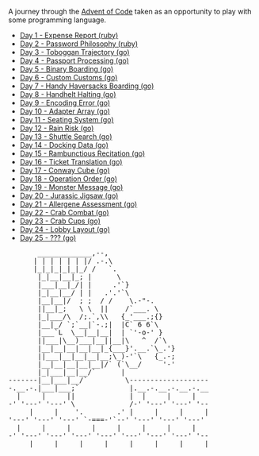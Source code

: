 
A journey through the [Advent of Code](https://adventofcode.com/2020/about) taken as an opportunity to play with some programming language.

- [Day 1 - Expense Report (ruby)](./1_expenses/README.md)
- [Day 2 - Password Philosophy (ruby)](./2_password_policy/README.md)
- [Day 3 - Toboggan Trajectory (go)](./3_toboggan_trajectory/README.md)
- [Day 4 - Passport Processing (go)](./4_passport_processing/README.md)
- [Day 5 - Binary Boarding (go)](./5_binary_boarding/README.md)
- [Day 6 - Custom Customs (go)](./6_custom_customs/README.md)
- [Day 7 - Handy Haversacks Boarding (go)](./7_handy_haversacks/README.md)
- [Day 8 - Handhelt Halting (go)](./8_handhelt_halting/README.md)
- [Day 9 - Encoding Error (go)](./9_encoding_error/README.md)
- [Day 10 - Adapter Array (go)](./10_adapter_array/README.md)
- [Day 11 - Seating System (go)](./11_seating_system/README.md)
- [Day 12 - Rain Risk (go)](./12_rain_risk/README.md)
- [Day 13 - Shuttle Search (go)](./13_shuttle_search/README.md)
- [Day 14 - Docking Data (go)](./14_docking_data/README.md)
- [Day 15 - Rambunctious Recitation (go)](./15_rambunctious_recitation/README.md)
- [Day 16 - Ticket Translation (go)](./16_ticket_translation/README.md)
- [Day 17 - Conway Cube (go)](./17_conway_cube/README.md)
- [Day 18 - Operation Order (go)](./18_operation_order/README.md)
- [Day 19 - Monster Message (go)](./19_monster_message/README.md)
- [Day 20 - Jurassic Jigsaw (go)](./20_jurassic_jigsaw/README.md)
- [Day 21 - Allergene Assessment (go)](./21_all_assessment/README.md)
- [Day 22 - Crab Combat (go)](./22_crab_combat/README.md)
- [Day 23 - Crab Cups (go)](./23_crab_cups/README.md)
- [Day 24 - Lobby Layout (go)](./24_lobby_layout/README.md)
- [Day 25 - ??? (go)](https://en.wikipedia.org/wiki/Christmas)

<pre>
       _____________,--,
      | | | | | | |/ .-.\ 
      |_|_|_|_|_|_/ /   `.
       |_|__|__|_; |      \
       |___|__|_/| |     .'`}
       |_|__|__/ | |   .'.'`\
       |__|__|/  ; ;  / /    \.-"-.
       ||__|_;   \ \  ||    /`___. \
       |_|___/\  /;.`,\\   {_'___.;{}
       |__|_/ `;`__|`-.;|  |C` 6 6`\
       |___`L  \__|__|__|  | `'-o-' }
       ||___|\__)___|__||__|\   ^  /`\
       |__|__|__|__|__|_{___}'.__.`\_.'}
       ||___|__|__|__|__;\_)-'`\   {_.-;
       |__|__|__|__|__|/` (`\__/     '-'
       |_|___|__|__/`      |
-------|__|___|__/`         \-------------------
-.__.-.|___|___;`            |.__.-.__.-.__.-.__
  |     |     ||             |  |     |     |
-' '---' '---' \             /-' '---' '---' '--
     |     |    '.        .' |     |     |     |
'---' '---' '---' `-===-'`--' '---' '---' '---'
  |     |     |     |     |     |     |     |
-' '---' '---' '---' '---' '---' '---' '---' '--
     |     |     |     |     |     |     |     |
</pre>

